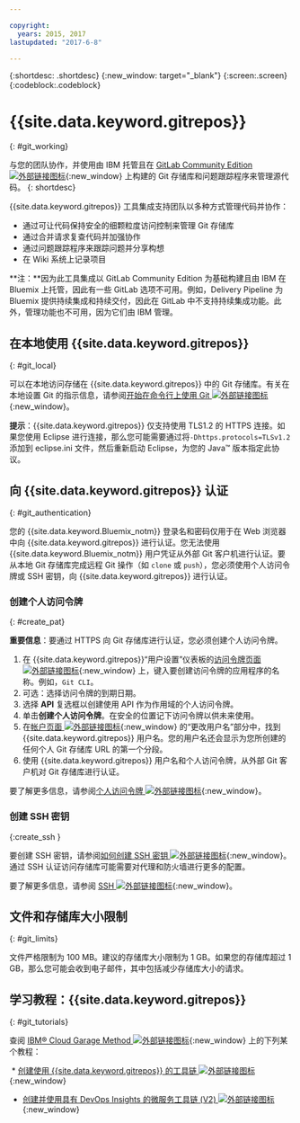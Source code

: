 ```yaml
---

copyright:
  years: 2015, 2017
lastupdated: "2017-6-8"

---
```


{:shortdesc: .shortdesc}
{:new_window: target="_blank"}
{:screen:.screen}
{:codeblock:.codeblock}

# {{site.data.keyword.gitrepos}}
{: #git_working}

与您的团队协作，并使用由 IBM 托管且在 [GitLab Community Edition ![外部链接图标](../../icons/launch-glyph.svg "外部链接图标")](https://about.gitlab.com/){:new_window} 上构建的 Git 存储库和问题跟踪程序来管理源代码。
{: shortdesc}

{{site.data.keyword.gitrepos}} 工具集成支持团队以多种方式管理代码并协作：
   * 通过可让代码保持安全的细颗粒度访问控制来管理 Git 存储库
   * 通过合并请求复查代码并加强协作
   * 通过问题跟踪程序来跟踪问题并分享构想
   * 在 Wiki 系统上记录项目

**注：**因为此工具集成以 GitLab Community Edition 为基础构建且由 IBM 在 Bluemix 上托管，因此有一些 GitLab 选项不可用。例如，Delivery Pipeline 为 Bluemix 提供持续集成和持续交付，因此在 GitLab 中不支持持续集成功能。此外，管理功能也不可用，因为它们由 IBM 管理。

## 在本地使用 {{site.data.keyword.gitrepos}}
{: #git_local}

可以在本地访问存储在 {{site.data.keyword.gitrepos}} 中的 Git 存储库。有关在本地设置 Git 的指示信息，请参阅[开始在命令行上使用 Git ![外部链接图标](../../icons/launch-glyph.svg "外部链接图标")](https://git.ng.bluemix.net/help/gitlab-basics/start-using-git){:new_window}。

**提示**：{{site.data.keyword.gitrepos}} 仅支持使用 TLS1.2 的 HTTPS 连接。如果您使用 Eclipse 进行连接，那么您可能需要通过将`-Dhttps.protocols=TLSv1.2` 添加到 eclipse.ini 文件，然后重新启动 Eclipse，为您的 Java&trade; 版本指定此协议。

## 向 {{site.data.keyword.gitrepos}} 认证
{: #git_authentication}

您的 {{site.data.keyword.Bluemix_notm}} 登录名和密码仅用于在 Web 浏览器中向 {{site.data.keyword.gitrepos}} 进行认证。您无法使用 {{site.data.keyword.Bluemix_notm}} 用户凭证从外部 Git 客户机进行认证。要从本地 Git 存储库完成远程 Git 操作（如 `clone` 或 `push`），您必须使用个人访问令牌或 SSH 密钥，向 {{site.data.keyword.gitrepos}} 进行认证。

### 创建个人访问令牌
{: #create_pat}

**重要信息**：要通过 HTTPS 向 Git 存储库进行认证，您必须创建个人访问令牌。

1. 在 {{site.data.keyword.gitrepos}}“用户设置”仪表板的[访问令牌页面 ![外部链接图标](../../icons/launch-glyph.svg "外部链接图标")](https://git.ng.bluemix.net/profile/personal_access_tokens?cm_sp=dw-bluemix-_-nospace-_-answers){:new_window} 上，键入要创建访问令牌的应用程序的名称。例如，`Git CLI`。
1. 可选：选择访问令牌的到期日期。
1. 选择 **API** 复选框以创建使用 API 作为作用域的个人访问令牌。
1. 单击**创建个人访问令牌**。在安全的位置记下访问令牌以供未来使用。
1. 在[帐户页面 ![外部链接图标](../../icons/launch-glyph.svg "外部链接图标")](https://git.ng.bluemix.net/profile/account?cm_sp=dw-bluemix-_-nospace-_-answers){:new_window} 的“更改用户名”部分中，找到 {{site.data.keyword.gitrepos}} 用户名。您的用户名还会显示为您所创建的任何个人 Git 存储库 URL 的第一个分段。
1. 使用 {{site.data.keyword.gitrepos}} 用户名和个人访问令牌，从外部 Git 客户机对 Git 存储库进行认证。

要了解更多信息，请参阅[个人访问令牌 ![外部链接图标](../../icons/launch-glyph.svg "外部链接图标")](https://git.ng.bluemix.net/help/api/README.html#personal-access-tokens){:new_window}。

### 创建 SSH 密钥  
{:create_ssh }

要创建 SSH 密钥，请参阅[如何创建 SSH 密钥 ![外部链接图标](../../icons/launch-glyph.svg "外部链接图标")](https://git.ng.bluemix.net/help/gitlab-basics/create-your-ssh-keys){:new_window}。通过 SSH 认证访问存储库可能需要对代理和防火墙进行更多的配置。

要了解更多信息，请参阅 [SSH ![外部链接图标](../../icons/launch-glyph.svg "外部链接图标")](https://git.ng.bluemix.net/help/ssh/README){:new_window}。

## 文件和存储库大小限制
{: #git_limits}

文件严格限制为 100 MB。建议的存储库大小限制为 1 GB。如果您的存储库超过 1 GB，那么您可能会收到电子邮件，其中包括减少存储库大小的请求。

## 学习教程：{{site.data.keyword.gitrepos}}
{: #git_tutorials}

查阅 [IBM&reg; Cloud Garage Method ![外部链接图标](../../icons/launch-glyph.svg "外部链接图标")](https://www.ibm.com/cloud/garage){:new_window} 上的下列某个教程：

  * [创建使用 {{site.data.keyword.gitrepos}} 的工具链 ![外部链接图标](../../icons/launch-glyph.svg "外部链接图标")](https://www.ibm.com/cloud/garage/tutorials/tutorial_toolchain_cfv2){:new_window}
  * [创建并使用具有 DevOps Insights 的微服务工具链 (V2) ![外部链接图标](../../icons/launch-glyph.svg "外部链接图标")](https://www.ibm.com/cloud/garage/tutorials/tutorial_toolchain_microservices_cd){:new_window}
